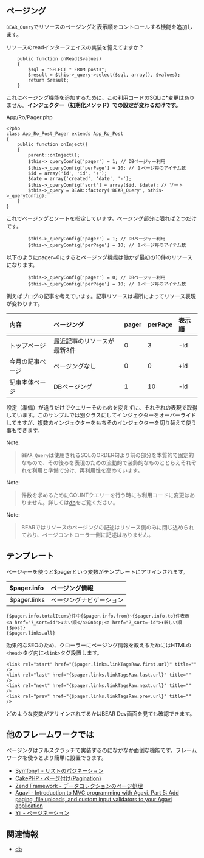 ## ページング ##

`BEAR_Query`でリソースのページングと表示順をコントロールする機能を追加します。

リソースのreadインターフェイスの実装を憶えてますか？

```
    public function onRead($values)
    {
        $sql = "SELECT * FROM posts";
        $result = $this->_query->select($sql, array(), $values);
        return $result;
    }
```

これにページング機能を追加するために、この利用コードのSQLに\*変更はありません。**インジェクター（初期化メソッド）での設定が変わるだけです。**

App/Ro/Pager.php
```
<?php
class App_Ro_Post_Pager extends App_Ro_Post
{
    public function onInject()
    {
        parent::onInject();
        $this->_queryConfig['pager'] = 1; // DBページャー利用
        $this->_queryConfig['perPage'] = 10; // １ページ毎のアイテム数
        $id = array('id', 'id', '+');
        $date = array('created', 'date', '-');
        $this->_queryConfig['sort'] = array($id, $date); // ソート
        $this->_query = BEAR::factory('BEAR_Query', $this->_queryConfig);
    }
}
```

これでページングとソートを指定しています。ページング部分に限れば２つだけです。

```
        $this->_queryConfig['pager'] = 1; // DBページャー利用
        $this->_queryConfig['perPage'] = 10; // １ページ毎のアイテム数
```

以下のようにpager=0にするとページング機能は働かず最初の10件のリソースになります。
```
        $this->_queryConfig['pager'] = 0; // DBページャー利用
        $this->_queryConfig['perPage'] = 10; // １ページ毎のアイテム数
```

例えばブログの記事を考えています。記事リソースは場所によってリソース表現が変わります。

| **内容** | **ページング** | **pager** | **perPage** | 表示順 |
|:-------|:----------|:----------|:------------|:----|
| トップページ | 最近記事のリソースが最新3件 | 0         | 3           | -id |
| 今月の記事ページ | ページングなし   | 0         | 0           | +id |
| 記事本体ページ | DBページング   | 1         | 10          | -id |

設定（準備）が違うだけでクエリーそのものを変えずに、それぞれの表現で取得しています。このサンプルでは別クラスにしてインジェクターをオーバーライドしてますが、複数のインジェクターをもちそのインジェクターを切り替えて使う事もできます。

Note:
> `BEAR_Query`は使用されるSQLのORDER句より前の部分を本質的で固定的なもので、その後ろを表現のための流動的で装飾的なものととらえそれぞれを利用と準備で分け、再利用性を高めています。

Note:
> 件数を求めるためにCOUNTクエリーを行う時にも利用コードに変更はありません。詳しくは[db](db.md)をご覧ください。

Note:
> BEARではリソースのページングの記述はリソース側のみに閉じ込められており、ページコントローラー側に記述はありません。

## テンプレート ##
ページャーを使うと$pagerという変数がテンプレートにアサインされます。

|$pager.info | ページング情報 |
|:-----------|:--------|
|$pager.links | ページングナビゲーション |

```
{$pager.info.totalItems}件中{$pager.info.from}~{$pager.info.to}件表示
<a href="?_sort=id">↓古い順</a>&nbsp;<a href="?_sort=-id">↑新しい順{$post}
{$pager.links.all}
```

効果的なSEOのため、クローラーにページング情報を教えるためにはHTMLの`<head>`タグ内に`<link>`タグ設置します。
```
<link rel="start" href="{$pager.links.linkTagsRaw.first.url}" title="" />
<link rel="last" href="{$pager.links.linkTagsRaw.last.url}" title="" />
<link rel="next" href="{$pager.links.linkTagsRaw.next.url}" title="" />
<link rel="prev" href="{$pager.links.linkTagsRaw.prev.url}" title="" />
```

どのような変数がアサインされてるかはBEAR Dev画面を見ても確認できます。

## 他のフレームワークでは ##

ページングはフルスクラッチで実装するのになかなか面倒な機能です。フレームワークを使うとより簡単に設置できます。

  * [Symfony1 - リストのパジネーション](http://www.symfony-project.org/jobeet/1_2/Propel/ja/07)
  * [CakePHP - ページ付け(Pagination)](http://book.cakephp.org/ja/view/164/%E3%83%9A%E3%83%BC%E3%82%B8%E4%BB%98%E3%81%91-Pagination)
  * [Zend Framework - データコレクションのページ処理](http://framework.zend.com/manual/ja/zend.paginator.usage.html)
  * [Agavi - Introduction to MVC programming with Agavi, Part 5: Add paging, file uploads, and custom input validators to your Agavi application](http://www.ibm.com/developerworks/library/x-agavipt5/)
  * [Yii - ページネーション](http://d.hatena.ne.jp/tjtjtjofthedead/20110322/1300805961)

## 関連情報 ##

  * [db](db.md)